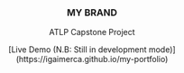 <div align="center">
  <h3 align="center">MY BRAND</h3>

  <p align="center">
     ATLP Capstone Project
  </p>
    <p align="center">
[Live Demo (N.B: Still in development mode)](https://igaimerca.github.io/my-portfolio)
  </p>
  
</div>
